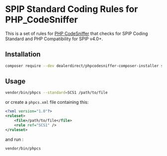 # SPIP Standard Coding Rules for PHP_CodeSniffer

This is a set of rules for [PHP CodeSniffer](https://github.com/squizlabs/PHP_CodeSniffer) that checks for SPIP Coding Standard and PHP Compatibility for SPIP v4.0+.

## Installation

```bash
composer require --dev dealerdirect/phpcodesniffer-composer-installer spip/coding-standards
```

## Usage

```bash
vendor/bin/phpcs --standard=SCS1 /path/to/file
```

or create a `phpcs.xml` file containing this:

```xml
<?xml version="1.0"?>
<ruleset>
    <file>/path/to/file</file>
    <rule ref="SCS1" />
</ruleset>
```

and run :

```bash
vendor/bin/phpcs
```
